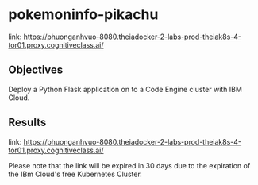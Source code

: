 # pokemoninfo-pikachu

link: https://phuonganhvuo-8080.theiadocker-2-labs-prod-theiak8s-4-tor01.proxy.cognitiveclass.ai/

## Objectives
Deploy a Python Flask application on to a Code Engine cluster with IBM Cloud.

## Results
link: https://phuonganhvuo-8080.theiadocker-2-labs-prod-theiak8s-4-tor01.proxy.cognitiveclass.ai/

Please note that the link will be expired in 30 days due to the expiration of the IBm Cloud's free Kubernetes Cluster.


